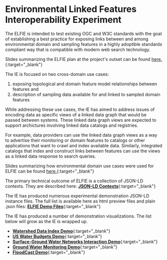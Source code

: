 # Environmental Linked Features Interoperability Experiment
The ELFIE is intended to test existing OGC and W3C standards with the goal of establishing a best 
practice for exposing links between and among environmental domain and sampling features in a 
highly adoptible standards compliant way that is compatible with modern web search technology. 

Slides summarizing the ELFIE plan at the project's outset can be found [here.](https://opengeospatial.github.io/ELFIE/ELFIE_overview){:target="_blank"}

The IE is focused on two cross-domain use cases:  
  1) exposing topological and domain feature model relationships between features and   
  2) description of sampling data available for and linked to sampled domain features  

While addressing these use cases, the IE has aimed to address issues of encoding data as specific 
views of a linked data graph that would be passed between systems. These linked data graph views are 
expected to support archictures involving linked data catalogs and registries. 

For example, data providers can use the linked data graph views as a way to advertise their monitoring 
or domain features to catalogs or other applications that want to crawl and index available data. 
Similarly, integrated catalogs that index and construct links between features can use the views as a 
linked data response to search queries.

Slides summarizing how environmental domain use cases were used for ELFIE can be found [here.](https://opengeospatial.github.io/ELFIE/presentations/use_cases){:target="_blank"}

The primary technical outcome of ELFIE is a collection of JSON-LD contexts. They are described here: [**JSON-LD Contexts**](https://opengeospatial.github.io/ELFIE/json-ld){:target="_blank"}

The IE has produced numerous experimental demonstration JSON-LD instance files. The full list is available here as html preview files and plain .json files: [**ELFIE Demo Files**](https://opengeospatial.github.io/ELFIE/file_index){:target="_blank"}

The IE has produced a number of demonstration visualizations. The list below will grow as the IE is wrapped up.  
- [**Watershed Data Index Demo**](https://opengeospatial.github.io/ELFIE/demo/huc12obs){:target="_blank"}
- [**US Water Budgets Demo**](https://opengeospatial.github.io/ELFIE/demo/uswb){:target="_blank"}
- [**Surface-Ground Water Networks Interaction Demo**](https://opengeospatial.github.io/ELFIE/demo/surface_groundwater_network_interaction){:target="_blank"}
- [**Ground Water Monitoring Demo**](https://opengeospatial.github.io/ELFIE/demo/groundwater_monitoring){:target="_blank"}
- [**FloodCast Demo**](https://opengeospatial.github.io/ELFIE/demo/floodcast){:target="_blank"}
